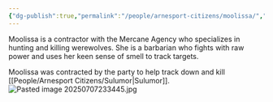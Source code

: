 ```yaml
---
{"dg-publish":true,"permalink":"/people/arnesport-citizens/moolissa/","tags":["Character","Faerun"]}
---
```


Moolissa is a contractor with the Mercane Agency who specializes in hunting and killing werewolves.  She is a barbarian who fights with raw power and uses her keen sense of smell to track targets.  

Moolissa was contracted by the party to help track down and kill [[People/Arnesport Citizens/Sulumor\|Sulumor]].  
![Pasted image 20250707233445.jpg](/img/user/Z_Attachments/Pasted%20image%2020250707233445.jpg)